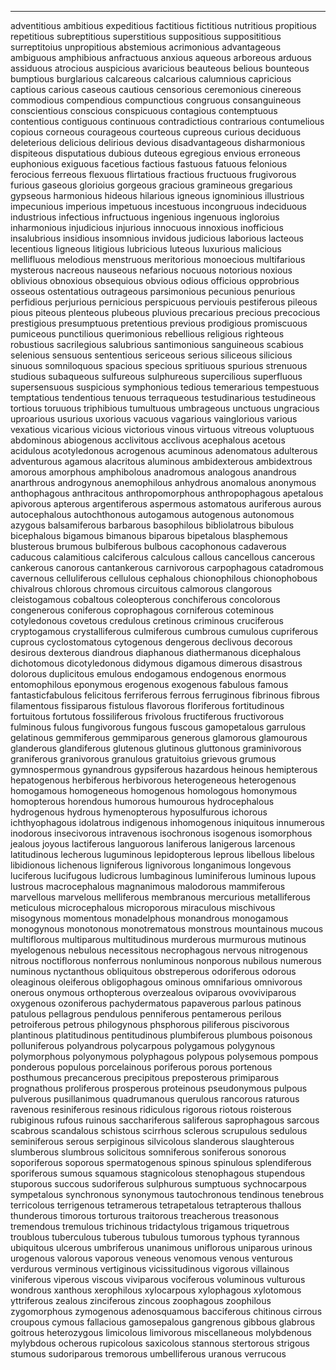 
---
adventitious
ambitious
expeditious
factitious
fictitious
nutritious
propitious
repetitious
subreptitious
superstitious
suppositious
supposititious
surreptitoius
unpropitious
abstemious
acrimonious
advantageous
ambiguous
amphibious
anfractuous
anxious
aqueous
arboreous
arduous
assiduous
atrocious
auspicious
avaricious
beauteous
belious
bounteous
bumptious
burglarious
calcareous
calcarious
calumnious
capricious
captious
carious
caseous
cautious
censorious
ceremonious
cinereous
commodious
compendious
compunctious
congruous
consanguineous
conscientious
conscious
conspicuous
contagious
contemptuous
contentious
contiguous
continuous
contradictious
contrarious
contumelious
copious
corneous
courageous
courteous
cupreous
curious
deciduous
deleterious
delicious
delirious
devious
disadvantageous
disharmonious
dispiteous
disputatious
dubious
duteous
egregious
envious
erroneous
euphonious
exiguous
facetious
factious
fastuous
fatuous
felonious
ferocious
ferreous
flexuous
flirtatious
fractious
fructuous
frugivorous
furious
gaseous
glorioius
gorgeous
gracious
gramineous
gregarious
gypseous
harmonious
hideous
hilarious
igneous
ignominious
illustrious
impecunious
imperious
impetuous
incestuous
incongruous
indeciduous
industrious
infectious
infructuous
ingenious
ingenuous
ingloroius
inharmonious
injudicious
injurious
innocuous
innoxious
inofficious
insalubrious
insidious
insomnious
invidous
judicious
laborious
lacteous
lecentious
ligneous
litigious
lubricious
luteous
luxurious
malicious
mellifluous
melodious
menstruous
meritorious
monoecious
multifarious
mysterous
nacreous
nauseous
nefarious
nocuous
notorious
noxious
oblivious
obnoxious
obsequious
obvious
odious
officious
opprobrious
osseous
ostentatious
outrageous
parsimonious
pecunious
penurious
perfidious
perjurious
pernicious
perspicuous
perviouis
pestiferous
pileous
pious
piteous
plenteous
plubeous
pluvious
precarious
precious
precocious
prestigious
presumptuous
pretentious
previous
prodigious
promiscuous
pumiceous
punctilious
querimonious
rebellious
religious
righteous
robustious
sacrilegious
salubrious
santimonious
sanguineous
scabious
selenious
sensuous
sententious
sericeous
serious
siliceous
silicious
sinuous
somniloquous
spacious
specious
spritiuous
spurious
strenuous
studious
subaqueous
sulfureous
sulphureous
supercilious
superfluous
supersensuous
suspicious
symphonious
tedious
temerarious
tempestuous
temptatious
tendentious
tenuous
terraqueous
testudinarious
testudineous
tortious
toruuous
triphibious
tumultuous
umbrageous
unctuous
ungracious
uproarious
usurious
uxorious
vacuous
vagarious
vainglorious
various
vexatious
vicarious
vicious
victorious
vinous
virtuous
vitreous
voluptuous
abdominous
abiogenous
acclivitous
acclivous
acephalous
acetous
acidulous
acotyledonous
acrogenous
acuminous
adenomatous
adulterous
adventurous
agamous
alacritous
aluminous
ambidexterous
ambidextrous
amorous
amorphous
amphibolous
anadromous
analogous
anandrous
anarthrous
androgynous
anemophilous
anhydrous
anomalous
anonymous
anthophagous
anthracitous
anthropomorphous
anthropophagous
apetalous
apivorous
apterous
argentiferous
aspermous
astomatous
auriferous
aurous
autocephalous
autochthonous
autogamous
autogenous
autonomous
azygous
balsamiferous
barbarous
basophilous
bibliolatrous
bibulous
bicephalous
bigamous
bimanous
biparous
bipetalous
blasphemous
blusterous
brumous
bulbiferous
bulbous
cacophonous
cadaverous
caducous
calamitious
calciferous
calculous
callous
cancellous
cancerous
cankerous
canorous
cantankerous
carnivorous
carpophagous
catadromous
cavernous
celluliferous
cellulous
cephalous
chionophilous
chionophobous
chivalrous
chlorous
chromous
circuitous
calmorous
clangorous
cleistogamous
cobaltous
coleopterous
conchiferous
concolorous
congenerous
coniferous
coprophagous
corniferous
coteminous
cotyledonous
covetous
credulous
cretinous
criminous
cruciferous
cryptogamous
crystalliferous
culmiferous
cumbrous
cumulous
cupriferous
cuprous
cyclostomatous
cytogenous
dengerous
declivous
decorous
desirous
dexterous
diandrous
diaphanous
diathermanous
dicephalous
dichotomous
dicotyledonous
didymous
digamous
dimerous
disastrous
dolorous
duplicitous
emulous
endogamous
endogenous
enormous
entomophilous
eponymous
erogenous
exogenous
fabulous
famous
fantasticfabulous
felicitous
ferriferous
ferrous
ferruginous
fibrinous
fibrous
filamentous
fissiparous
fistulous
flavorous
floriferous
fortitudinous
fortuitous
fortutous
fossiliferous
frivolous
fructiferous
fructivorous
fulminous
fulous
fungivorous
fungous
fuscous
gamopetalous
garrulous
gelatinous
gemmiferous
gemmiparous
generous
glamorous
glamourous
glanderous
glandiferous
glutenous
glutinous
gluttonous
graminivorous
graniferous
granivorous
granulous
gratuitoius
grievous
grumous
gymnospermous
gynandrous
gypsiferous
hazardous
heinous
hemipterous
hepatogenous
herbiferous
herbivorous
heterogeneous
heterogenous
homogamous
homogeneous
homogenous
homologous
homonymous
homopterous
horendous
humorous
humourous
hydrocephalous
hydrogenous
hydrous
hymenopterous
hyposulfurous
ichorous
ichthyophagous
idolatrous
indigenous
inhomogenous
iniquitous
innumerous
inodorous
insecivorous
intravenous
isochronous
isogenous
isomorphous
jealous
joyous
lactiferous
languorous
laniferous
lanigerous
larcenous
latitudinous
lecherous
luguminous
lepidopterous
leprous
libellous
libelous
libidionous
lichenous
ligniferous
lignivorous
longanimous
longevous
luciferous
lucifugous
ludicrous
lumbaginous
luminiferous
luminous
lupous
lustrous
macrocephalous
magnanimous
malodorous
mammiferous
marvellous
marvelous
melliferous
membranous
mercurious
metalliferous
meticulous
microcephalous
microporous
miraculous
mischivous
misogynous
momentous
monadelphous
monandrous
monogamous
monogynous
monotonous
monotrematous
monstrous
mountainous
mucous
multiflorous
multiparous
multitudinous
murderous
murmurous
mutinous
myelogenous
nebulous
necessitous
necrophagous
nervous
nitrogenous
nitrous
noctiflorous
nonferrous
nonluminous
nonporous
nubilous
numerous
numinous
nyctanthous
obliquitous
obstreperous
odoriferous
odorous
oleaginous
oleiferous
obligophagous
ominous
omnifarious
omnivorous
onerous
onymous
orthopterous
overzealous
oviparous
ovoviviparous
oxygenous
ozoniferous
pachydermatous
papaverous
parlous
patinous
patulous
pellagrous
pendulous
penniferous
pentamerous
perilous
petroiferous
petrous
philogynous
phsphorous
piliferous
piscivorous
plantinous
platitudinous
pentitudinous
plumbiferous
plumbous
poisonous
polluniferous
polyandrous
polycarpous
polygamous
polygynous
polymorphous
polyonymous
polyphagous
polypous
polysemous
pompous
ponderous
populous
porcelainous
poriferous
porous
portenous
posthumous
precancerous
precipitous
preposterous
primiparous
prognathous
proliferous
prosperous
proteinous
pseudonymous
pulpous
pulverous
pusillanimous
quadrumanous
querulous
rancorous
raturous
ravenous
resiniferous
resinous
ridiculous
rigorous
riotous
roisterous
rubiginous
rufous
ruinous
sacchariferous
saliferous
saprophagous
sarcous
scabrous
scandalous
schistous
scirrhous
sclerous
scrupulous
sedulous
seminiferous
serous
serpiginous
silvicolous
slanderous
slaughterous
slumberous
slumbrous
solicitous
somniferous
soniferous
sonorous
soporiferous
soporous
spermatogenous
spinous
spinulous
splendiferous
sporiferous
sumous
squamous
stagnicolous
stenophagous
stupendous
stuporous
succous
sudoriferous
sulphurous
sumptuous
sychnocarpous
sympetalous
synchronous
synonymous
tautochronous
tendinous
tenebrous
terricolous
terrigenous
tetramerous
tetrapetalous
tetrapterous
thallous
thunderous
timorous
torturous
traitorous
treacherous
treasonous
tremendous
tremulous
trichinous
tridactylous
trigamous
triquetrous
troublous
tuberculous
tuberous
tubulous
tumorous
typhous
tyrannous
ubiquitous
ulcerous
umbriferous
unanimous
uniflorous
uniparous
urinous
urogenous
valorous
vaporous
veneous
venomous
venous
venturous
verdurous
verminous
vertiginous
vicissitudinous
vigorous
villainous
viniferous
viperous
viscous
viviparous
vociferous
voluminous
vulturous
wondrous
xanthous
xerophilous
xylocarpous
xylophagous
xylotomous
yttriferous
zealous
zinciferous
zincous
zoophagous
zoophilous
zygomorphous
zymogenous
adenosquamous
bacciferous
chitinous
cirrous
croupous
cymous
fallacious
gamosepalous
gangrenous
gibbous
glabrous
goitrous
heterozygous
limicolous
limivorous
miscellaneous
molybdenous
mylybdous
ocherous
rupicolous
saxicolous
stannous
stertorous
strigous
stumous
sudoriparous
tremorous
umbelliferous
uranous
verrucous
